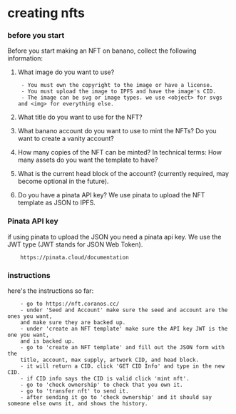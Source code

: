 # creating nfts

### before you start

Before you start making an NFT on banano, collect the following information:

1. What image do you want to use? 

        - You must own the copyright to the image or have a license.
        - You must upload the image to IPFS and have the image's CID.
        - The image can be svg or image types. we use <object> for svgs and <img> for everything else.

2. What title do you want to use for the NFT?
3. What banano account do you want to use to mint the NFTs? Do you want to create a vanity account?
4. How many copies of the NFT can be minted? In technical terms: How many assets do you want the template to have?
5. What is the current head block of the account? (currently required, may become optional in the future).
6. Do you have a pinata API key? We use pinata to upload the NFT template as JSON to IPFS.



### Pinata API key

if using pinata to upload the JSON you need a pinata api key. We use the JWT type (JWT stands for JSON Web Token).

        https://pinata.cloud/documentation

### instructions

here's the instructions so far:

        - go to https://nft.coranos.cc/
        - under 'Seed and Account' make sure the seed and account are the ones you want,
        and make sure they are backed up.
        - under 'create an NFT template' make sure the API key JWT is the one you want,
        and is backed up.
        - go to 'create an NFT template' and fill out the JSON form with the 
        title, account, max supply, artwork CID, and head block.
        - it will return a CID. click 'GET CID Info' and type in the new CID.
        - if CID info says the CID is valid click 'mint nft'.
        - go to 'check ownership' to check that you own it.
        - go to 'transfer nft' to send it.
        - after sending it go to 'check ownership' and it should say someone else owns it, and shows the history.
